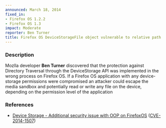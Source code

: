 ```yaml
---
announced: March 18, 2014
fixed_in:
- Firefox OS 1.2.2
- Firefox OS 1.3
impact: Moderate
reporter: Ben Turner
title: Firefox OS DeviceStorageFile object vulnerable to relative path escape
---
```


<h3>Description</h3>

<p>Mozlla developer <strong>Ben Turner</strong> discovered that the protection
against Directory Traversal through the DeviceStorage API was implemented in the
wrong process on Firefox OS. If a Firefox OS application with any device-storage
permissions were compromised an attacker could escape the media sandbox and
potentially read or write any file on the device, depending on the permission
level of the application</p>

<h3>References</h3>

<ul>
  <li><a href="https://bugzilla.mozilla.org/show_bug.cgi?id=940684">
       Device Storage - Additional security issue with OOP on FirefoxOS</a> (<a href="http://cve.mitre.org/cgi-bin/cvename.cgi?name=CVE-2014-1507" class="ex-ref">CVE-2014-1507</a>)</li>
</ul>



